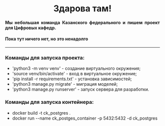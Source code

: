 <h1 align="center">Здарова там!</h1>
<h4 align="justify">Мы небольшая команда Казанского федерального и 
пишем проект для Цифровых кафедр.</h4>
<h4>Пока тут ничего нет, но это ненадолго</h4><hr>

<h3>Команды для запуска проекта:</h3>
<ul>
<li>'python3 -m venv venv' - создание виртуального окружения;</li>
<li>'source venv/bin/activate' - вход в виртуальное окружение;</li>
<li>'pip install -r requirements.txt' - установка зависимостей;</li>
<li>'python3 manage.py migrate' - миграция моделей;</li>
<li>'python3 manage.py runserver' - запуск сервера для разработки.</li>
</ul>

<h3>Команды для запуска контейнера:</h3>
<ul>
<li>docker build -t ck_postgres .</li>
<li>docker run --name ck_postges_container -p 5432:5432 -d ck_postgres</li>
</ul>

